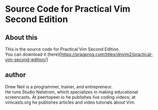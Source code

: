# Source Code for Practical Vim Second Edition

## About this

This is the source code for Practical Vim Second Edition.  
You can download it (here)[https://pragprog.com/titles/dnvim2/practical-vim-second-edition/]  

## author 
Drew Neil is a programmer, trainer, and entrepreneur.  
He runs Studio Nelstrom, which specializes in making educational screencasts. At peertopeer.io he publishes live coding videos; at vimcasts.org he publishes articles and video tutorials about Vim.

